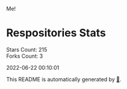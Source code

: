 Me!

# Respositories Stats
Stars Count: 215  
Forks Count: 3

2022-06-22 00:10:01  

This README is automatically generated by [🐰](https://github.com/rnitta/rnitta).
